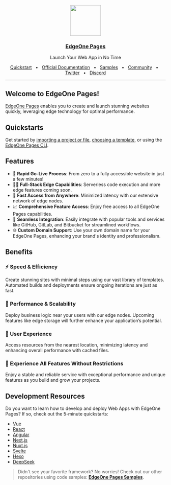 <div align="center">
  <p align="center">
	<a href="https://edgeone.ai/products/pages">
			<img src="https://edgeone.ai/128.png" height="96">
			<h3 align="center">EdgeOne Pages</h3>
	</a>
	</p>
	<p align="center">
	Launch Your Web App in No Time
	</p>
  <a href="https://edgeone.ai/login?s_url=https://console.tencentcloud.com/edgeone/pages&from=github">Quickstart</a>
  <span>&nbsp;&nbsp;•&nbsp;&nbsp;</span>
  <a href="https://edgeone.ai/document/160427672992178176?from=github">Official Documentation</a>
  <span>&nbsp;&nbsp;•&nbsp;&nbsp;</span>
  <a href="https://github.com/TencentEdgeOne/pages-templates">Samples</a>
  <span>&nbsp;&nbsp;•&nbsp;&nbsp;</span>
  <a href="https://github.com/TencentEdgeOne/edgeone-pages/discussions">Community</a>
  <span>&nbsp;&nbsp;•&nbsp;&nbsp;</span>
  <a href="https://x.com/EdgeOneDevs">Twitter</a>
	<span>&nbsp;&nbsp;•&nbsp;&nbsp;</span>
  <a href="https://discord.com/channels/1289135101308829758/1310963802610733066">Discord</a>
  <br />
  <hr />
</div>

## Welcome to EdgeOne Pages!

[EdgeOne Pages](https://edgeone.ai/products/pages) enables you to create and launch stunning websites quickly, leveraging edge technology for optimal performance.

## Quickstarts

Get started by [importing a project or file](https://edgeone.ai/pages/drop), [choosing a template](https://edgeone.ai/pages/templates), or using the [EdgeOne Pages CLI](https://edgeone.ai/document/162228053922476032).

## Features

- 🚀 **Rapid Go-Live Process**: From zero to a fully accessible website in just a few minutes!
- 🧑‍💻 **Full-Stack Edge Capabilities**: Serverless code execution and more edge features coming soon.
- 📶 **Fast Access from Anywhere**: Minimized latency with our extensive network of edge nodes.
- 📈 **Comprehensive Feature Access**: Enjoy free access to all EdgeOne Pages capabilities.
- 🔗 **Seamless Integration**: Easily integrate with popular tools and services like GitHub, GitLab, and Bitbucket for streamlined workflows.
- 🌐 **Custom Domain Support**: Use your own domain name for your EdgeOne Pages, enhancing your brand's identity and professionalism.

## Benefits

### ⚡️ Speed & Efficiency

Create stunning sites with minimal steps using our vast library of templates. Automated builds and deployments ensure ongoing iterations are just as fast.

### 🔋 Performance & Scalability

Deploy business logic near your users with our edge nodes. Upcoming features like edge storage will further enhance your application’s potential.

### 🥰 User Experience

Access resources from the nearest location, minimizing latency and enhancing overall performance with cached files.

### 🌟 Experience All Features Without Restrictions

Enjoy a stable and reliable service with exceptional performance and unique features as you build and grow your projects.

## Development Resources

Do you want to learn how to develop and deploy Web Apps with EdgeOne Pages? If so, check out the 5-minute quickstarts:

- [Vue](https://github.com/TencentEdgeOne/pages-templates/tree/main/examples/vue-template)
- [React](https://github.com/TencentEdgeOne/pages-templates/tree/main/examples/reactjs-template)
- [Angular](https://github.com/TencentEdgeOne/pages-templates/tree/main/examples/angular-template)
- [Next.js](https://github.com/TencentEdgeOne/pages-templates/tree/main/examples/nextjs-template)
- [Nuxt.js](https://github.com/TencentEdgeOne/pages-templates/tree/main/examples/nuxt-template)
- [Svelte](https://github.com/TencentEdgeOne/pages-templates/tree/main/examples/svelte-template)
- [Hexo](https://github.com/TencentEdgeOne/pages-templates/tree/main/examples/hexo-template)
- [DeepSeek](https://github.com/TencentEdgeOne/pages-templates/tree/main/examples/deepseek)

> Didn't see your favorite framework? No worries! Check out our other repositories using code samples: **[EdgeOne Pages Samples](https://github.com/TencentEdgeOne/pages-templates)**.
